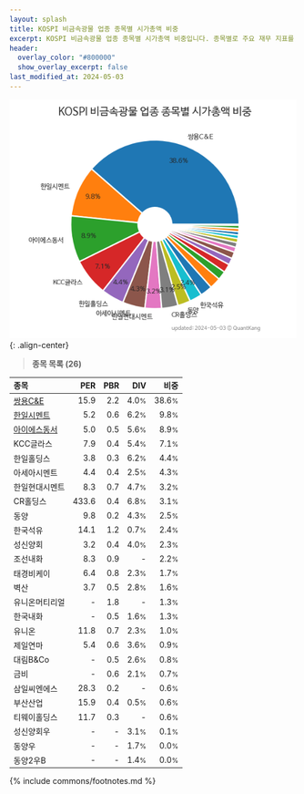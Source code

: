 ```yaml
---
layout: splash
title: KOSPI 비금속광물 업종 종목별 시가총액 비중
excerpt: KOSPI 비금속광물 업종 종목별 시가총액 비중입니다. 종목별로 주요 재무 지표를 함께 표시합니다.
header:
  overlay_color: "#800000"
  show_overlay_excerpt: false
last_modified_at: 2024-05-03
---
```



![KOSPI 비금속광물 업종 종목별 시가총액 비중](/stats/sector/images/kospi_업종_비금속광물_종목.png){: .align-center}


> **종목 목록 (26)**<a id="list"></a>

| **종목** | **PER** | **PBR** | **DIV** | **비중** |
| :------- | ------: | ------: | ------: | -------: |
| [쌍용C&E](/003410/) | 15.9 | 2.2 | 4.0<small>%</small> | 38.6<small>%</small> |
| [한일시멘트](/300720/) | 5.2 | 0.6 | 6.2<small>%</small> | 9.8<small>%</small> |
| [아이에스동서](/010780/) | 5.0 | 0.5 | 5.6<small>%</small> | 8.9<small>%</small> |
| KCC글라스 | 7.9 | 0.4 | 5.4<small>%</small> | 7.1<small>%</small> |
| 한일홀딩스 | 3.8 | 0.3 | 6.2<small>%</small> | 4.4<small>%</small> |
| 아세아시멘트 | 4.4 | 0.4 | 2.5<small>%</small> | 4.3<small>%</small> |
| 한일현대시멘트 | 8.3 | 0.7 | 4.7<small>%</small> | 3.2<small>%</small> |
| CR홀딩스 | 433.6 | 0.4 | 6.8<small>%</small> | 3.1<small>%</small> |
| 동양 | 9.8 | 0.2 | 4.3<small>%</small> | 2.5<small>%</small> |
| 한국석유 | 14.1 | 1.2 | 0.7<small>%</small> | 2.4<small>%</small> |
| 성신양회 | 3.2 | 0.4 | 4.0<small>%</small> | 2.3<small>%</small> |
| 조선내화 | 8.3 | 0.9 | - | 2.2<small>%</small> |
| 태경비케이 | 6.4 | 0.8 | 2.3<small>%</small> | 1.7<small>%</small> |
| 벽산 | 3.7 | 0.5 | 2.8<small>%</small> | 1.6<small>%</small> |
| 유니온머티리얼 | - | 1.8 | - | 1.3<small>%</small> |
| 한국내화 | - | 0.5 | 1.6<small>%</small> | 1.3<small>%</small> |
| 유니온 | 11.8 | 0.7 | 2.3<small>%</small> | 1.0<small>%</small> |
| 제일연마 | 5.4 | 0.6 | 3.6<small>%</small> | 0.9<small>%</small> |
| 대림B&Co | - | 0.5 | 2.6<small>%</small> | 0.8<small>%</small> |
| 금비 | - | 0.6 | 2.1<small>%</small> | 0.7<small>%</small> |
| 삼일씨엔에스 | 28.3 | 0.2 | - | 0.6<small>%</small> |
| 부산산업 | 15.9 | 0.4 | 0.5<small>%</small> | 0.6<small>%</small> |
| 티웨이홀딩스 | 11.7 | 0.3 | - | 0.6<small>%</small> |
| 성신양회우 | - | - | 3.1<small>%</small> | 0.1<small>%</small> |
| 동양우 | - | - | 1.7<small>%</small> | 0.0<small>%</small> |
| 동양2우B | - | - | 1.4<small>%</small> | 0.0<small>%</small> |

{% include commons/footnotes.md %}